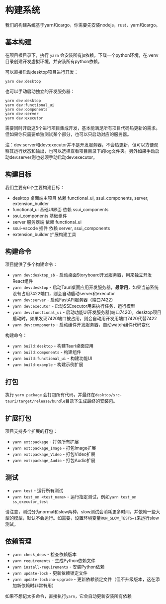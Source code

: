 构建系统
============================

我们的构建系统基于yarn和cargo，你需要先安装nodejs，rust，yarn和cargo。


## 基本构建

在项目根目录下，执行 `yarn` 会安装所有js依赖，下载一个python环境，在.venv目录创建开发虚拟环境，并安装所有python依赖。

可以直接启动desktop项目进行开发：
```
yarn dev:desktop
```

也可以手动启动独立的开发服务器：
```
yarn dev:desktop
yarn dev:functional_ui
yarn dev:components
yarn dev:server
yarn dev:executor
```
需要同时开启这5个进行项目集成开发，基本能满足所有项目代码热更新的需求。但如果你只需要单独测试某个部分，也可以只启动对应的服务器。

注：dev:server和dev:executor并不是开发服务器，不会热更新，但可以方便观察其运行状态和输出，也可以选择查看项目目录下的log文件夹。另外如果手动启动dev:server则也必须手动启动dev:executor。


## 构建目标

我们主要有6个主要构建目标：
- desktop 桌面端主项目  依赖 functional_ui, ssui_components, server, extension_builder
- functional_ui 基础UI界面  依赖 ssui_components
- ssui_components 基础组件
- server 服务器端 依赖 functional_ui
- ssui-vscode 插件 依赖 server, ssui_components
- extension_builder 扩展构建工具

## 构建命令

项目提供了多个构建命令：

- `yarn dev:desktop_sb` - 启动桌面Storyboard开发服务器，用来独立开发React组件
- `yarn dev:desktop` - 启动Tauri桌面应用开发服务器，**最常用**，如果当前系统没有占用7422端口，则会自动启动server和executor
- `yarn dev:server` - 启动FastAPI服务器（端口7422）
- `yarn dev:executor` - 启动SSExecutor用来执行任务，运行模型
- `yarn dev:functional_ui` - 启动功能UI开发服务器(端口7420)，desktop项目启动时，如果发现7420端口被占用，则会自动用开发用端口7420代替7422
- `yarn dev:components` - 启动组件开发服务器，自动watch组件代码变化

构建命令：
- `yarn build:desktop` - 构建Tauri桌面应用
- `yarn build:components` - 构建组件
- `yarn build:functional_ui` - 构建功能UI
- `yarn build:example` - 构建示例扩展

## 打包

执行 `yarn package` 会打包所有代码，并最终在`desktop/src-tauri/target/release/bundle`目录下生成最终的安装包。

## 扩展打包

项目支持多个扩展的打包：
- `yarn ext:package` - 打包所有扩展
- `yarn ext:package_Image` - 打包Image扩展
- `yarn ext:package_Video` - 打包Video扩展
- `yarn ext:package_Audio` - 打包Audio扩展

## 测试

- `yarn test` - 运行所有测试
- `yarn test_on <test_name>` - 运行指定测试，例如`yarn test_on ss_executor_test`

请注意，测试分为normal和slow两种，slow测试会消耗更多时间，并依赖一些大型的模型，默认不会运行。如需要，设置环境变量`RUN_SLOW_TESTS=1`来运行slow测试。

## 依赖管理

- `yarn check_deps` - 检查依赖版本
- `yarn requirements` - 生成Python依赖文件
- `yarn install-requirements` - 安装Python依赖
- `yarn update-lock` - 更新依赖锁定文件
- `yarn update-lock:no-upgrade` - 更新依赖锁定文件（但不升级版本，这在添加新依赖时非常有用）

如果不想记太多命令，直接执行`yarn`，它会自动更新安装所有依赖








